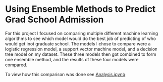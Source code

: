 # Using Ensemble Methods to Predict Grad School Admission

For this project I focused on comparing multiple different machine learning algorithms to see which model would do the best job of predicting of who would get inot graduate school. The models I chose to compare were a logistic regression model, a support vector machine model, and a decision tree model on my dataset. These three models then got combined to form one ensemble method, and the results of these four models were compared.

To view how this comparison was done see [Analysis.ipynb](https://github.com/gchickering21/Grad_School_Admissions/blob/main/Analysis.ipynb)



